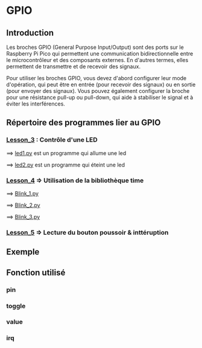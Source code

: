 # GPIO

## Introduction

Les broches GPIO (General Purpose Input/Output) sont des ports sur le Raspberry Pi Pico qui permettent une communication bidirectionnelle entre le microcontrôleur et des composants externes. En d'autres termes, elles permettent de transmettre et de recevoir des signaux.

Pour utiliser les broches GPIO, vous devez d'abord configurer leur mode d'opération, qui peut être en entrée (pour recevoir des signaux) ou en sortie (pour envoyer des signaux). Vous pouvez également configurer la broche pour une résistance pull-up ou pull-down, qui aide à stabiliser le signal et à éviter les interférences.

## Répertoire des programmes lier au GPIO

### [Lesson_3](Lesson_3) : Contrôle d'une LED 

  ==> [led1.py](led1.py) est un programme qui allume une led
  
  ==> [led2.py](led2.py) est un programme qui éteint une led

### [Lesson_4](Lesson_4) => Utilisation de la bibliothèque time 

==> [Blink_1.py](Blink_1.py)

==> [Blink_2.py](Blink_2.py)

==> [Blink_3.py](Blink_3.py)

### [Lesson_5](Lesson_5) => Lecture du bouton poussoir & inttéruption

## Exemple

## Fonction utilisé

### pin

### toggle

### value

### irq
